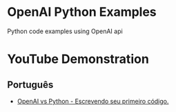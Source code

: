 # OpenAI Python Examples
Python code examples using OpenAI api

# YouTube Demonstration
## Português
- [OpenAI vs Python - Escrevendo seu primeiro código.]([https://youtu.be/aytWNjIo_Tg](https://www.youtube.com/watch?v=-2X3qZi1sjE))
